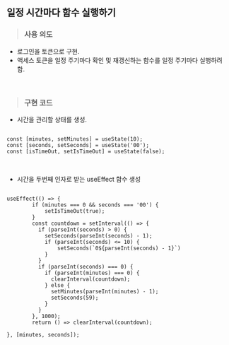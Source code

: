 ## 일정 시간마다 함수 실행하기

> ### 사용 의도
- 로그인을 토큰으로 구현.
- 액세스 토큰을 일정 주기마다 확인 및 재갱신하는 함수를 일정 주기마다 실행하려 함.

<br />

> ### 구현 코드
- 시간을 관리할 상태를 생성.

```

const [minutes, setMinutes] = useState(10);
const [seconds, setSeconds] = useState('00');
const [isTimeOut, setIsTimeOut] = useState(false);

```

<br />

- 시간을 두번째 인자로 받는 useEffect 함수 생성

```

useEffect(() => {
        if (minutes === 0 && seconds === '00') {
            setIsTimeOut(true);
        }
        const countdown = setInterval(() => {
          if (parseInt(seconds) > 0) {
            setSeconds(parseInt(seconds) - 1);
            if (parseInt(seconds) <= 10) {
                setSeconds(`0${parseInt(seconds) - 1}`)
            }
          }
          if (parseInt(seconds) === 0) {
            if (parseInt(minutes) === 0) {
              clearInterval(countdown);
            } else {
              setMinutes(parseInt(minutes) - 1);
              setSeconds(59);
            }
          }
        }, 1000);
        return () => clearInterval(countdown);
        
}, [minutes, seconds]);

```

